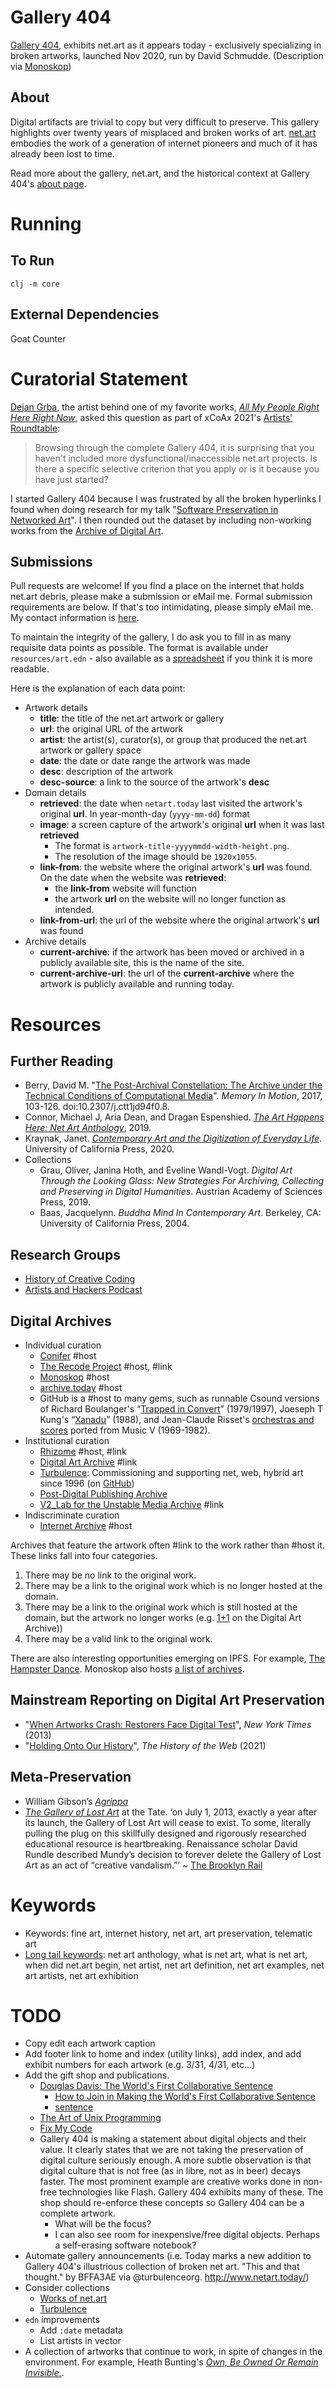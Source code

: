 # Gallery 404

[Gallery 404](http://www.netart.today/), exhibits net.art as it appears today - exclusively specializing in broken artworks, launched Nov 2020, run by David Schmudde. (Description via [Monoskop](https://monoskop.org/Net_art))

## About

Digital artifacts are trivial to copy but very difficult to preserve. This gallery highlights over twenty years of misplaced and broken works of art. [net.art](https://en.wikipedia.org/wiki/Net.art) embodies the work of a generation of internet pioneers and much of it has already been lost to time.

Read more about the gallery, net.art, and the historical context at Gallery 404's [about page](http://www.netart.today/pages/about.html).

# Running

## To Run

`clj -m core`

## External Dependencies

Goat Counter

# Curatorial Statement

[Dejan Grba](http://dejangrba.org/), the artist behind one of my favorite works, *[All My People Right Here Right Now](http://dejangrba.org/art-projects/en/2003-all-my-people/index.html)*, asked this question as part of xCoAx 2021's [Artists' Roundtable](https://2021.xcoax.org/artworks2/):

> Browsing through the complete Gallery 404, it is surprising that you haven't included more dysfunctional/inaccessible net.art projects. Is there a specific selective criterion that you apply or is it because you have just started?

I started Gallery 404 because I was frustrated by all the broken hyperlinks I found when doing research for my talk "[Software Preservation in Networked Art](https://nexa.polito.it/mercoledi-133)". I then rounded out the dataset by including non-working works from the [Archive of Digital Art](https://www.digitalartarchive.at/database/general/work/1-1.html).

## Submissions

Pull requests are welcome! If you find a place on the internet that holds net.art debris, please make a submission or eMail me. Formal submission requirements are below. If that's too intimidating, please simply eMail me. My contact information is [here](https://schmud.de/pages/about.html).

To maintain the integrity of the gallery, I do ask you to fill in as many requisite data points as possible. The format is available under `resources/art.edn` - also available as a [spreadsheet](https://airtable.com/shrhfvcQCI9R30J5F/tbl9PWDyk2nyBLy7R) if you think it is more readable.

Here is the explanation of each data point:

- Artwork details
    - **title**: the title of the net.art artwork or gallery
    - **url**: the original URL of the artwork
    - **artist**: the artist(s), curator(s), or group that produced the net.art artwork or gallery space
    - **date**: the date or date range the artwork was made
    - **desc**: description of the artwork
    - **desc-source**: a link to the source of the artwork's **desc**
- Domain details
    - **retrieved**: the date when `netart.today` last visited the artwork's original **url**. In year-month-day (`yyyy-mm-dd`) format
    - **image**: a screen capture of the artwork's original **url** when it was last **retrieved**
        - The format is `artwork-title-yyyymmdd-width-height.png`.
        - The resolution of the image should be `1920x1055`.
    - **link-from**: the website where the original artwork's **url** was found. On the date when the website was **retrieved**:
        - the **link-from** website will function
        - the artwork **url** on the website will no longer function as intended.
    - **link-from-url**: the url of the website where the original artwork's **url** was found
- Archive details
    - **current-archive**: if the artwork has been moved or archived in a publicly available site, this is the name of the site.
    - **current-archive-url**: the url of the **current-archive** where the artwork is publicly available and running today.

# Resources

## Further Reading

- Berry, David M. "[The Post-Archival Constellation: The Archive under the Technical Conditions of Computational Media](https://doi.org/10.2307/j.ctt1jd94f0.8)". *Memory In Motion*, 2017, 103-126. doi:10.2307/j.ctt1jd94f0.8.
- Connor, Michael J, Aria Dean, and Dragan Espenshied. *[The Art Happens Here: Net Art Anthology](https://rhizomedotorg.myshopify.com/products/the-art-happens-here-net-art-anthology)*, 2019.
- Kraynak, Janet. *[Contemporary Art and the Digitization of Everyday Life](https://www.ucpress.edu/book/9780520303911/contemporary-art-and-the-digitization-of-everyday-life)*. University of California Press, 2020.
- Collections
    - Grau, Oliver, Janina Hoth, and Eveline Wandl-Vogt. *Digital Art Through the Looking Glass: New Strategies For Archiving, Collecting and Preserving in Digital Humanities*. Austrian Academy of Sciences Press, 2019.
    - Baas, Jacquelynn. *Buddha Mind In Contemporary Art*. Berkeley, CA: University of California Press, 2004.

## Research Groups

- [History of Creative Coding](https://groups.google.com/g/history-of-creative-coding)
- [Artists and Hackers Podcast](https://www.artistsandhackers.org/about.html)

## Digital Archives

- Individual curation
    - [Conifer](https://conifer.rhizome.org/) #host
    - [The Recode Project](http://www.recodeproject.com/) #host, #link
    - [Monoskop](https://monoskop.org/Monoskop) #host
    - [archive.today](http://archive.today/) #host
    - GitHub is a #host to many gems, such as runnable Csound versions of Richard Boulanger's “[Trapped in Convert](https://github.com/csound/csound/blob/develop/examples/trapped.csd)” (1979/1997), Joeseph T Kung's “[Xanadu](https://github.com/csound/csound/blob/develop/examples/xanadu.csd)” (1988), and Jean-Claude Risset's [orchestras and scores](https://github.com/csound/csound/blob/develop/examples/xanadu.csd) ported from Music V (1969-1982).
- Institutional curation
    - [Rhizome](https://rhizome.org/) #host, #link
    - [Digital Art Archive](https://www.digitalartarchive.at/nc/home.html) #link
    - [Turbulence](http://turbulence.org/): Commissioning and supporting net, web, hybrid art since 1996 (on [GitHub](https://github.com/turbulence-org))
    - [Post-Digital Publishing Archive](http://p-dpa.net/)
    - [V2_Lab for the Unstable Media Archive](https://v2.nl/archive/latest-added-works) #link
- Indiscriminate curation
    - [Internet Archive](https://archive.org) #host

Archives that feature the artwork often #link to the work rather than #host it. These links fall into four categories.

1. There may be no link to the original work.
2. There may be a link to the original work which is no longer hosted at the domain.
3. There may be a link to the original work which is still hosted at the domain, but the artwork no longer works (e.g. [1+1](https://www.digitalartarchive.at/database/general/work/1-1.html) on the Digital Art Archive))
4. There may be a valid link to the original work.

There are also interesting opportunities emerging on IPFS. For example, [The Hampster Dance](https://ipfs.io/ipfs/QmT85wMjWsywH6K6dQFZz7q93SYiVpDp5y8LEapp42kvHj/). Monoskop also hosts [a list of archives](https://monoskop.org/Net_art).

## Mainstream Reporting on Digital Art Preservation

- "[When Artworks Crash: Restorers Face Digital Test](https://www.nytimes.com/2013/06/10/arts/design/whitney-saves-douglas-daviss-first-collaborative-sentence.html)", *New York Times* (2013)
- "[Holding Onto Our History](https://thehistoryoftheweb.com/postscript/april-2021-weblog-holding-on-to-our-history/)", *The History of the Web* (2021)

## Meta-Preservation

- William Gibson’s [*Agrippa*](https://arstechnica.com/information-technology/2012/07/william-gibsons-agrippa-mystery-challenge/)
- [*The Gallery of Lost Art*](http://galleryoflostart.com/) at the Tate. &lsquo;on July 1, 2013, exactly a year after its launch, the Gallery of Lost Art will cease to exist. To some, literally pulling the plug on this skillfully designed and rigorously researched educational resource is heartbreaking. Renaissance scholar David Rundle described Mundy’s decision to forever delete the Gallery of Lost Art as an act of “creative vandalism.”&rsquo; ~ [The Brooklyn Rail](https://brooklynrail.org/2013/06/artseen/tate-gallerythe-gallery-of-lost-art)

# Keywords

- Keywords: fine art, internet history, net art, art preservation, telematic art
- [Long tail keywords](https://keywordtool.io/): net art anthology, what is net art, what is net art, when did net.art begin, net artist, net art definition, net art examples, net art artists, net art exhibition

# TODO

- Copy edit each artwork caption
- Add footer link to home and index (utility links), add index, and add exhibit numbers for each artwork (e.g. 3/31, 4/31, etc...)
- Add the gift shop and publications.
    - [Douglas Davis:
The World's First Collaborative Sentence](https://whitney.org/artport/douglas-davis)
        - [How to Join in Making the World's First Collaborative Sentence](https://artport.whitney.org/collection/DouglasDavis/live/writesentence.html)
        - [sentence](https://artport.whitney.org/collection/DouglasDavis/live/Sentence/sentence1.html)
    - [The Art of Unix Programming](https://www.arp242.net/the-art-of-unix-programming/)
    - [Fix My Code](https://eeclectic.de/produkt/fix-my-code/)
    - Gallery 404 is making a statement about digital objects and their value. It clearly states that we are not taking the preservation of digital culture seriously enough. A more subtle observation is that digital culture that is not free (as in libre, not as in beer) decays faster. The most prominent example are creative works done in non-free technologies like Flash. Gallery 404 exhibits many of these. The shop should re-enforce these concepts so Gallery 404 can be a complete artwork.
        - What will be the focus?
        - I can also see room for inexpensive/free digital objects. Perhaps a self-erasing software notebook?
- Automate gallery announcements (i.e. Today marks a new addition to Gallery 404's illustrious collection of broken net art. "This and that thought." by BFFA3AE via @turbulenceorg. http://www.netart.today/)
- Consider collections
    - [Works of net.art](http://www.hgb-leipzig.de/artnine/netzkunst/werke.html)
    - [Turbulence](http://turbulence.org/)
- `edn` improvements
    - Add `:date` metadata
    - List artists in vector
- A collection of artworks that continue to work, in spite of changes in the environment. For example, Heath Bunting's *[Own, Be Owned Or Remain Invisible.](http://irational.org/_readme.html)*.
